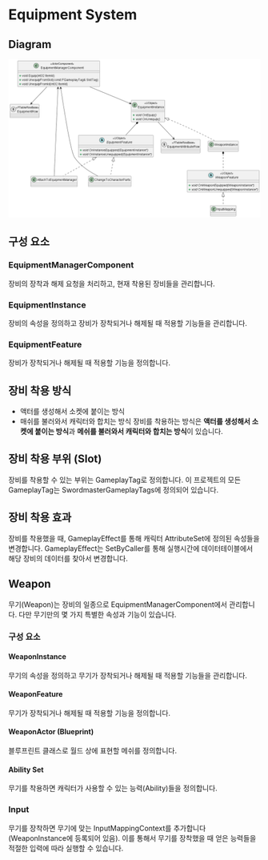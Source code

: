 # Equipment System
## Diagram
![diagram](https://github.com/chahoseong/unreal-engine-action-rpg-portfolio/blob/main/Docs/Equipment/Equipment%20System%20Diagram.png?raw=true)
## 구성 요소
### EquipmentManagerComponent
장비의 장착과 해제 요청을 처리하고, 현재 착용된 장비들을 관리합니다.
### EquipmentInstance
장비의 속성을 정의하고 장비가 장착되거나 해제될 때 적용할 기능들을 관리합니다.
### EquipmentFeature
장비가 장착되거나 해제될 때 적용할 기능을 정의합니다.
## 장비 착용 방식
- 액터를 생성해서 소켓에 붙이는 방식
- 매쉬를 불러와서 캐릭터와 합치는 방식
장비를 착용하는 방식은 **액터를 생성해서 소켓에 붙이는 방식**과 
**메쉬를 불러와서 캐릭터와 합치는 방식**이 있습니다.
## 장비 착용 부위 (Slot)
장비를 착용할 수 있는 부위는 GameplayTag로 정의합니다. 이 프로젝트의 모든 GameplayTag는
SwordmasterGameplayTags에 정의되어 있습니다.
## 장비 착용 효과
장비를 착용했을 때, GameplayEffect를 통해 캐릭터 AttributeSet에 정의된 속성들을 변경합니다.
GameplayEffect는 SetByCaller를 통해 실행시간에 데이터테이블에서 해당 장비의 데이터를 찾아서
변경합니다.

## Weapon
무기(Weapon)는 장비의 일종으로 EquipmentManagerComponent에서 관리합니다. 다만 무기만의
몇 가지 특별한 속성과 기능이 있습니다.
### 구성 요소
#### WeaponInstance
무기의 속성을 정의하고 무기가 장착되거나 해제될 때 적용할 기능들을 관리합니다.
#### WeaponFeature
무기가 장착되거나 해제될 때 적용할 기능을 정의합니다.
#### WeaponActor (Blueprint)
블루프린트 클래스로 월드 상에 표현할 메쉬를 정의합니다.
#### Ability Set
무기를 착용하면 캐릭터가 사용할 수 있는 능력(Ability)들을 정의합니다.
### Input
무기를 장착하면 무기에 맞는 InputMappingContext를 추가합니다(WeaponInstance에 등록되어 있음).
이를 통해서 무기를 장착했을 때 얻은 능력들을 적절한 입력에 따라 실행할 수 있습니다.

